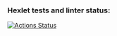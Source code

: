 ### Hexlet tests and linter status:
[![Actions Status](https://github.com/LAX-747-380/frontend-project-44/actions/workflows/hexlet-check.yml/badge.svg)](https://github.com/LAX-747-380/frontend-project-44/actions)